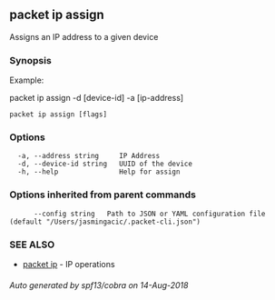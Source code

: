 ## packet ip assign

Assigns an IP address to a given device

### Synopsis

Example:

packet ip assign -d [device-id] -a [ip-address]

	

```
packet ip assign [flags]
```

### Options

```
  -a, --address string     IP Address
  -d, --device-id string   UUID of the device
  -h, --help               Help for assign
```

### Options inherited from parent commands

```
      --config string   Path to JSON or YAML configuration file (default "/Users/jasmingacic/.packet-cli.json")
```

### SEE ALSO

* [packet ip](packet_ip.md)	 - IP operations

###### Auto generated by spf13/cobra on 14-Aug-2018
